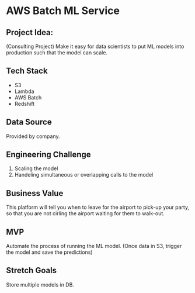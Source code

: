 # AWS Batch ML Service

## Project Idea:
(Consulting Project)
Make it easy for data scientists to put ML models into production such that the model can scale.  

## Tech Stack
- S3
- Lambda
- AWS Batch
- Redshift

## Data Source
Provided by company. 

## Engineering Challenge
1. Scaling the model
2. Handeling simultaneous or overlapping calls to the model

## Business Value
This platform will tell you when to leave for the airport to pick-up your party, so that you are not cirling the airport waiting for them to walk-out.

## MVP
Automate the process of running the ML model. (Once data in S3, trigger the model and save the predictions)

## Stretch Goals
Store multiple models in DB.
